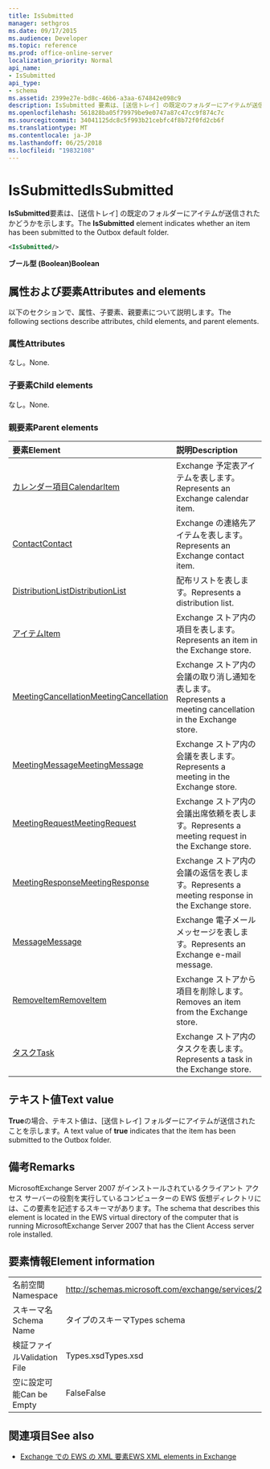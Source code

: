 ```yaml
---
title: IsSubmitted
manager: sethgros
ms.date: 09/17/2015
ms.audience: Developer
ms.topic: reference
ms.prod: office-online-server
localization_priority: Normal
api_name:
- IsSubmitted
api_type:
- schema
ms.assetid: 2399e27e-bd8c-46b6-a3aa-674842e098c9
description: IsSubmitted 要素は、[送信トレイ] の既定のフォルダーにアイテムが送信されたかどうかを示します。
ms.openlocfilehash: 561828ba05f79979be9e0747a87c47cc9f874c7c
ms.sourcegitcommit: 34041125dc8c5f993b21cebfc4f8b72f0fd2cb6f
ms.translationtype: MT
ms.contentlocale: ja-JP
ms.lasthandoff: 06/25/2018
ms.locfileid: "19832108"
---
```

# <a name="issubmitted"></a><span data-ttu-id="b76df-103">IsSubmitted</span><span class="sxs-lookup"><span data-stu-id="b76df-103">IsSubmitted</span></span>

<span data-ttu-id="b76df-104">**IsSubmitted**要素は、[送信トレイ] の既定のフォルダーにアイテムが送信されたかどうかを示します。</span><span class="sxs-lookup"><span data-stu-id="b76df-104">The **IsSubmitted** element indicates whether an item has been submitted to the Outbox default folder.</span></span> 
  
```xml
<IsSubmitted/>
```

 <span data-ttu-id="b76df-105">**ブール型 (Boolean)**</span><span class="sxs-lookup"><span data-stu-id="b76df-105">**Boolean**</span></span>
## <a name="attributes-and-elements"></a><span data-ttu-id="b76df-106">属性および要素</span><span class="sxs-lookup"><span data-stu-id="b76df-106">Attributes and elements</span></span>

<span data-ttu-id="b76df-107">以下のセクションで、属性、子要素、親要素について説明します。</span><span class="sxs-lookup"><span data-stu-id="b76df-107">The following sections describe attributes, child elements, and parent elements.</span></span>
  
### <a name="attributes"></a><span data-ttu-id="b76df-108">属性</span><span class="sxs-lookup"><span data-stu-id="b76df-108">Attributes</span></span>

<span data-ttu-id="b76df-109">なし。</span><span class="sxs-lookup"><span data-stu-id="b76df-109">None.</span></span>
  
### <a name="child-elements"></a><span data-ttu-id="b76df-110">子要素</span><span class="sxs-lookup"><span data-stu-id="b76df-110">Child elements</span></span>

<span data-ttu-id="b76df-111">なし。</span><span class="sxs-lookup"><span data-stu-id="b76df-111">None.</span></span>
  
### <a name="parent-elements"></a><span data-ttu-id="b76df-112">親要素</span><span class="sxs-lookup"><span data-stu-id="b76df-112">Parent elements</span></span>

|<span data-ttu-id="b76df-113">**要素**</span><span class="sxs-lookup"><span data-stu-id="b76df-113">**Element**</span></span>|<span data-ttu-id="b76df-114">**説明**</span><span class="sxs-lookup"><span data-stu-id="b76df-114">**Description**</span></span>|
|:-----|:-----|
|[<span data-ttu-id="b76df-115">カレンダー項目</span><span class="sxs-lookup"><span data-stu-id="b76df-115">CalendarItem</span></span>](calendaritem.md) <br/> |<span data-ttu-id="b76df-116">Exchange 予定表アイテムを表します。</span><span class="sxs-lookup"><span data-stu-id="b76df-116">Represents an Exchange calendar item.</span></span>  <br/> |
|[<span data-ttu-id="b76df-117">Contact</span><span class="sxs-lookup"><span data-stu-id="b76df-117">Contact</span></span>](contact.md) <br/> |<span data-ttu-id="b76df-118">Exchange の連絡先アイテムを表します。</span><span class="sxs-lookup"><span data-stu-id="b76df-118">Represents an Exchange contact item.</span></span>  <br/> |
|[<span data-ttu-id="b76df-119">DistributionList</span><span class="sxs-lookup"><span data-stu-id="b76df-119">DistributionList</span></span>](distributionlist.md) <br/> |<span data-ttu-id="b76df-120">配布リストを表します。</span><span class="sxs-lookup"><span data-stu-id="b76df-120">Represents a distribution list.</span></span>  <br/> |
|[<span data-ttu-id="b76df-121">アイテム</span><span class="sxs-lookup"><span data-stu-id="b76df-121">Item</span></span>](item.md) <br/> |<span data-ttu-id="b76df-122">Exchange ストア内の項目を表します。</span><span class="sxs-lookup"><span data-stu-id="b76df-122">Represents an item in the Exchange store.</span></span>  <br/> |
|[<span data-ttu-id="b76df-123">MeetingCancellation</span><span class="sxs-lookup"><span data-stu-id="b76df-123">MeetingCancellation</span></span>](meetingcancellation.md) <br/> |<span data-ttu-id="b76df-124">Exchange ストア内の会議の取り消し通知を表します。</span><span class="sxs-lookup"><span data-stu-id="b76df-124">Represents a meeting cancellation in the Exchange store.</span></span>  <br/> |
|[<span data-ttu-id="b76df-125">MeetingMessage</span><span class="sxs-lookup"><span data-stu-id="b76df-125">MeetingMessage</span></span>](meetingmessage.md) <br/> |<span data-ttu-id="b76df-126">Exchange ストア内の会議を表します。</span><span class="sxs-lookup"><span data-stu-id="b76df-126">Represents a meeting in the Exchange store.</span></span>  <br/> |
|[<span data-ttu-id="b76df-127">MeetingRequest</span><span class="sxs-lookup"><span data-stu-id="b76df-127">MeetingRequest</span></span>](meetingrequest.md) <br/> |<span data-ttu-id="b76df-128">Exchange ストア内の会議出席依頼を表します。</span><span class="sxs-lookup"><span data-stu-id="b76df-128">Represents a meeting request in the Exchange store.</span></span>  <br/> |
|[<span data-ttu-id="b76df-129">MeetingResponse</span><span class="sxs-lookup"><span data-stu-id="b76df-129">MeetingResponse</span></span>](meetingresponse.md) <br/> |<span data-ttu-id="b76df-130">Exchange ストア内の会議の返信を表します。</span><span class="sxs-lookup"><span data-stu-id="b76df-130">Represents a meeting response in the Exchange store.</span></span>  <br/> |
|[<span data-ttu-id="b76df-131">Message</span><span class="sxs-lookup"><span data-stu-id="b76df-131">Message</span></span>](message-ex15websvcsotherref.md) <br/> |<span data-ttu-id="b76df-132">Exchange 電子メール メッセージを表します。</span><span class="sxs-lookup"><span data-stu-id="b76df-132">Represents an Exchange e-mail message.</span></span>  <br/> |
|[<span data-ttu-id="b76df-133">RemoveItem</span><span class="sxs-lookup"><span data-stu-id="b76df-133">RemoveItem</span></span>](removeitem.md) <br/> |<span data-ttu-id="b76df-134">Exchange ストアから項目を削除します。</span><span class="sxs-lookup"><span data-stu-id="b76df-134">Removes an item from the Exchange store.</span></span>  <br/> |
|[<span data-ttu-id="b76df-135">タスク</span><span class="sxs-lookup"><span data-stu-id="b76df-135">Task</span></span>](task.md) <br/> |<span data-ttu-id="b76df-136">Exchange ストア内のタスクを表します。</span><span class="sxs-lookup"><span data-stu-id="b76df-136">Represents a task in the Exchange store.</span></span>  <br/> |
   
## <a name="text-value"></a><span data-ttu-id="b76df-137">テキスト値</span><span class="sxs-lookup"><span data-stu-id="b76df-137">Text value</span></span>

<span data-ttu-id="b76df-138">**True**の場合、テキスト値は、[送信トレイ] フォルダーにアイテムが送信されたことを示します。</span><span class="sxs-lookup"><span data-stu-id="b76df-138">A text value of **true** indicates that the item has been submitted to the Outbox folder.</span></span> 
  
## <a name="remarks"></a><span data-ttu-id="b76df-139">備考</span><span class="sxs-lookup"><span data-stu-id="b76df-139">Remarks</span></span>

<span data-ttu-id="b76df-140">MicrosoftExchange Server 2007 がインストールされているクライアント アクセス サーバーの役割を実行しているコンピューターの EWS 仮想ディレクトリには、この要素を記述するスキーマがあります。</span><span class="sxs-lookup"><span data-stu-id="b76df-140">The schema that describes this element is located in the EWS virtual directory of the computer that is running MicrosoftExchange Server 2007 that has the Client Access server role installed.</span></span>
  
## <a name="element-information"></a><span data-ttu-id="b76df-141">要素情報</span><span class="sxs-lookup"><span data-stu-id="b76df-141">Element information</span></span>

|||
|:-----|:-----|
|<span data-ttu-id="b76df-142">名前空間</span><span class="sxs-lookup"><span data-stu-id="b76df-142">Namespace</span></span>  <br/> |http://schemas.microsoft.com/exchange/services/2006/types  <br/> |
|<span data-ttu-id="b76df-143">スキーマ名</span><span class="sxs-lookup"><span data-stu-id="b76df-143">Schema Name</span></span>  <br/> |<span data-ttu-id="b76df-144">タイプのスキーマ</span><span class="sxs-lookup"><span data-stu-id="b76df-144">Types schema</span></span>  <br/> |
|<span data-ttu-id="b76df-145">検証ファイル</span><span class="sxs-lookup"><span data-stu-id="b76df-145">Validation File</span></span>  <br/> |<span data-ttu-id="b76df-146">Types.xsd</span><span class="sxs-lookup"><span data-stu-id="b76df-146">Types.xsd</span></span>  <br/> |
|<span data-ttu-id="b76df-147">空に設定可能</span><span class="sxs-lookup"><span data-stu-id="b76df-147">Can be Empty</span></span>  <br/> |<span data-ttu-id="b76df-148">False</span><span class="sxs-lookup"><span data-stu-id="b76df-148">False</span></span>  <br/> |
   
## <a name="see-also"></a><span data-ttu-id="b76df-149">関連項目</span><span class="sxs-lookup"><span data-stu-id="b76df-149">See also</span></span>



- [<span data-ttu-id="b76df-150">Exchange での EWS の XML 要素</span><span class="sxs-lookup"><span data-stu-id="b76df-150">EWS XML elements in Exchange</span></span>](ews-xml-elements-in-exchange.md)

